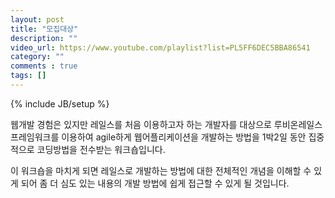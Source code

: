 ```yaml
---
layout: post
title: "모집대상"
description: ""
video_url: https://www.youtube.com/playlist?list=PL5FF6DEC5BBA86541
category: ""
comments : true
tags: []
---
```

{% include JB/setup %}

웹개발 경험은 있지만 레일스를 처음 이용하고자 하는 개발자를 대상으로 루비온레일스 프레임워크를 이용하여 agile하게 웹어플리케이션을 개발하는 방법을 1박2일 동안 집중적으로 코딩방법을 전수받는 워크숍입니다. 

이 워크숍을 마치게 되면 레일스로 개발하는 방법에 대한 전체적인 개념을 이해할 수 있게 되어 좀 더 심도 있는 내용의 개발 방법에 쉽게 접근할 수 있게 될 것입니다. 




